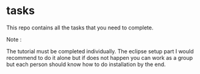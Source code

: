 # tasks
This repo contains all the tasks that you need to complete.

Note : 

The tutorial must be completed individually. The eclipse setup part I would recommend to do it alone but if does not
happen you can work as a group but each person should know how to do installation by the end.

